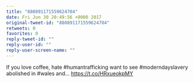 ```yaml
---
title: "880891171559624704"
date: Fri Jun 30 20:49:56 +0000 2017
original-tweet-id: "880891171559624704"
retweets: 0
favorites: 0
reply-tweet-id: ""
reply-user-id: ""
reply-user-screen-name: ""
---
```

If you love coffee, hate #humantrafficking want to see #moderndayslavery abolished in #wales and… <a href="https://t.co/HRxueokpMY">https://t.co/HRxueokpMY</a>
